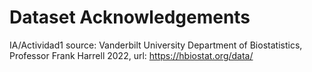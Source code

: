 # Dataset Acknowledgements

IA/Actividad1 source: Vanderbilt University Department of Biostatistics, Professor Frank Harrell 2022, url: https://hbiostat.org/data/


